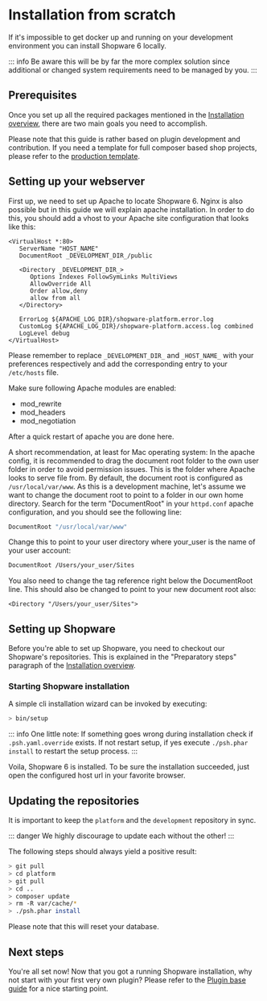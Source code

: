 # Installation from scratch

If it's impossible to get docker up and running on your development environment you can install Shopware 6 locally.

::: info
Be aware this will be by far the more complex solution since additional or changed system requirements need to be managed by you.
:::

## Prerequisites

Once you set up all the required packages mentioned in the [Installation overview](overview.md), there are two main goals you need to accomplish.

Please note that this guide is rather based on plugin development and contribution. If you need a template for full composer based shop projects, please refer to the [production template](https://github.com/shopware/production).

## Setting up your webserver

First up, we need to set up Apache to locate Shopware 6. Nginx is also possible but in this guide we will explain apache installation. In order to do this, you should add a vhost to your Apache site configuration that looks like this:

```text
<VirtualHost *:80>
   ServerName "HOST_NAME"
   DocumentRoot _DEVELOPMENT_DIR_/public

   <Directory _DEVELOPMENT_DIR_>
      Options Indexes FollowSymLinks MultiViews
      AllowOverride All
      Order allow,deny
      allow from all
   </Directory>

   ErrorLog ${APACHE_LOG_DIR}/shopware-platform.error.log
   CustomLog ${APACHE_LOG_DIR}/shopware-platform.access.log combined
   LogLevel debug
</VirtualHost>
```

Please remember to replace `_DEVELOPMENT_DIR_` and `_HOST_NAME_` with your preferences respectively and add the corresponding entry to your `/etc/hosts` file.

Make sure following Apache modules are enabled:

* mod\_rewrite
* mod\_headers
* mod\_negotiation

After a quick restart of apache you are done here.

A short recommendation, at least for Mac operating system: In the apache config, it is recommended to drag the document root folder to the own user folder in order to avoid permission issues. This is the folder where Apache looks to serve file from. By default, the document root is configured as `/usr/local/var/www`. As this is a development machine, let's assume we want to change the document root to point to a folder in our own home directory. Search for the term "DocumentRoot" in your `httpd.conf` apache configuration, and you should see the following line:

```bash
DocumentRoot "/usr/local/var/www"
```

Change this to point to your user directory where your\_user is the name of your user account:

```bash
DocumentRoot /Users/your_user/Sites
```

You also need to change the tag reference right below the DocumentRoot line. This should also be changed to point to your new document root also:

```text
<Directory "/Users/your_user/Sites">
```

## Setting up Shopware

Before you're able to set up Shopware, you need to checkout our Shopware's repositories. This is explained in the "Preparatory steps" paragraph of the [Installation overview](overview.md).

### Starting Shopware installation

A simple cli installation wizard can be invoked by executing:

```bash
> bin/setup
```

::: info
One little note: If something goes wrong during installation check if `.psh.yaml.override` exists. If not restart setup, if yes execute `./psh.phar install` to restart the setup process.
:::

Voila, Shopware 6 is installed. To be sure the installation succeeded, just open the configured host url in your favorite browser.

## Updating the repositories

It is important to keep the `platform` and the `development` repository in sync.

::: danger
We highly discourage to update each without the other!
:::

The following steps should always yield a positive result:

```bash
> git pull
> cd platform
> git pull
> cd ..
> composer update
> rm -R var/cache/*
> ./psh.phar install
```

Please note that this will reset your database.

## Next steps

You're all set now! Now that you got a running Shopware installation, why not start with your first very own plugin? Please refer to the [Plugin base guide](../plugins/plugins/plugin-base-guide.md) for a nice starting point.
